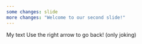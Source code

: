 ```yaml
---
some changes: slide
more changes: "Welcome to our second slide!"
---
```

My text
Use the right arrow to go back! (only joking)
